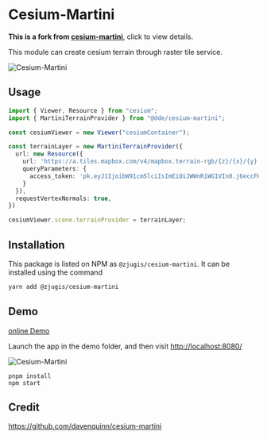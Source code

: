 # Cesium-Martini

**This is a fork from [cesium-martini](https://github.com/davenquinn/cesium-martini)**, click to view details.

This module can create cesium terrain through raster tile service.

![Cesium-Martini](/img/cesium-martini.png)

## Usage

```ts
import { Viewer, Resource } from "cesium";
import { MartiniTerrainProvider } from "@dde/cesium-martini";

const cesiumViewer = new Viewer("cesiumContainer");

const terrainLayer = new MartiniTerrainProvider({
  url: new Resource({
    url: 'https://a.tiles.mapbox.com/v4/mapbox.terrain-rgb/{z}/{x}/{y}.png',
    queryParameters: {
      access_token: 'pk.eyJ1IjoibW91cm5lciIsImEiOiJWWnRiWG1VIn0.j6eccFHpE3Q04XPLI7JxbA'
    }
  }),
  requestVertexNormals: true,
})

cesiumViewer.scene.terrainProvider = terrainLayer;
```

## Installation

This package is listed on NPM as `@zjugis/cesium-martini`. It can be installed
using the command

```bash
yarn add @zjugis/cesium-martini
```

## Demo

[online Demo](https://cesium-martini.vercel.app/)

Launch the app in the demo folder, and then visit <http://localhost:8080/>

![Cesium-Martini](https://s1.ax1x.com/2022/08/09/v1GhtO.png)

```node
pnpm install
npm start
```

## Credit

<https://github.com/davenquinn/cesium-martini>
